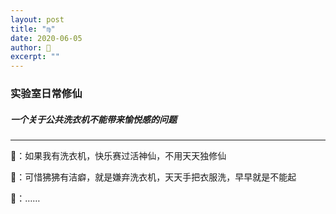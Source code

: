 ```yaml
---
layout: post
title: "♍" 
date: 2020-06-05
author: 🐒
excerpt: ""
---
```


### 实验室日常修仙

##### 一个关于公共洗衣机不能带来愉悦感的问题

---

🐒：如果我有洗衣机，快乐赛过活神仙，不用天天独修仙

🐷：可惜狒狒有洁癖，就是嫌弃洗衣机，天天手把衣服洗，早早就是不能起

🐒：……
